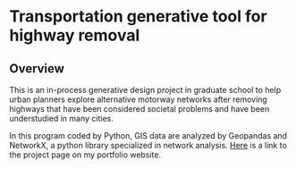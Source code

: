 # Transportation generative tool for highway removal

## Overview
This is an in-process generative design project in graduate school to help urban planners explore alternative motorway networks after removing highways that have been considered societal problems and have been understudied in many cities.

In this program coded by Python, GIS data are analyzed by Geopandas and NetworkX, a python library specialized in network analysis. [Here](https://kuwaharashinichiro.com/highwayremoval.html) is a link to the project page on my portfolio website.
